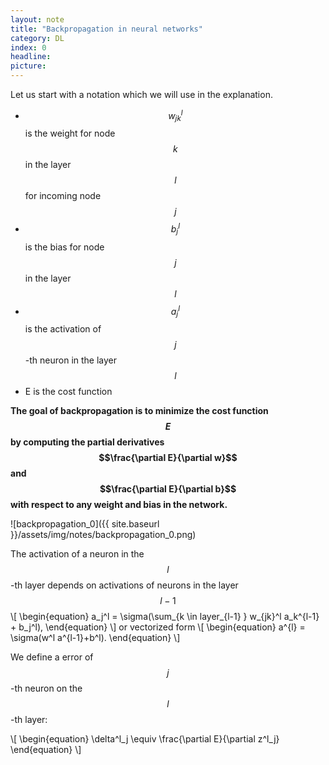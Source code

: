 ```yaml
---
layout: note
title: "Backpropagation in neural networks"
category: DL
index: 0
headline: 
picture: 
---
```


Let us start with a notation which we will use in the explanation.

- $$w_{jk}^l$$ is the weight for node $$k$$ in the layer $$l$$ for incoming node $$j$$
- $$b_j^l$$ is the bias for node $$j$$ in the layer $$l$$
- $$a_j^l$$ is the activation of $$j$$-th neuron in the layer $$l$$
- E is the cost function

> 
__The goal of backpropagation is to minimize the cost function $$E$$ by computing the partial derivatives 
$$\frac{\partial E}{\partial w}$$ and $$\frac{\partial E}{\partial b}$$ with respect to any weight and 
bias in the network.__

![backpropagation_0]({{ site.baseurl }}/assets/img/notes/backpropagation_0.png)

The activation of a neuron in the $$l$$-th layer depends on activations of neurons in the layer $$l-1$$
\\[
\begin{equation}
a_j^l = \sigma(\sum_{k \in layer_{l-1} } w_{jk}^l a_k^{l-1} + b_j^l),
\end{equation}
\\]
or vectorized form
\\[
\begin{equation}
a^{l} = \sigma(w^l a^{l-1}+b^l).
\end{equation}
\\]

We define a error of $$j$$-th neuron on the $$l$$-th layer:

\\[
\begin{equation}
\delta^l_j \equiv \frac{\partial E}{\partial z^l_j}
\end{equation}
\\]

